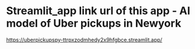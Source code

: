 # Streamlit_app link url of this app - AI model of Uber pickups in Newyork

https://uberpickupspy-ttrpxzodmhedy2x9hfgbce.streamlit.app/
